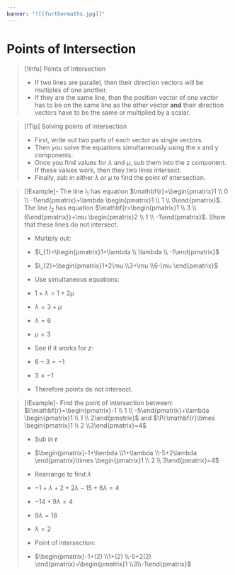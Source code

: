 ```yaml
---
banner: "![[furthermaths.jpg]]"
---
```

# Points of Intersection

> [!Info] Points of Intersection 
> - If two lines are parallel, then their direction vectors will be multiples of one another.
> - If they are the same line, then the position vector of one vector has to be on the same line as the other vector **and** their direction vectors have to be the same or multiplied by a scalar.

> [!Tip] Solving points of intersection 
> - First, write out two parts of each vector as single vectors.
> - Then you solve the equations simultaneously using the x and y components.
> - Once you find values for $\lambda$ and $\mu$, sub them into the z component. If these values work, then they two lines intersect.
> - Finally, sub in either $\lambda$ or $\mu$ to find the point of intersection.

> [!Example]- The line $l_{1}$ has equation $\mathbf{r}=\begin{pmatrix}1 \\ 0 \\ -1\end{pmatrix}+\lambda \begin{pmatrix}1 \\ 1 \\ 0\end{pmatrix}$. The line $l_{2}$ has equation $\mathbf{r=\begin{pmatrix}1 \\ 3 \\ 6\end{pmatrix}}+\mu \begin{pmatrix}2 \\ 1 \\ -1\end{pmatrix}$. Show that these lines do not intersect.
> - Multiply out:
> - $l_{1}=\begin{pmatrix}1+\lambda \\ \lambda \\ -1\end{pmatrix}$
> - $l_{2}=\begin{pmatrix}1+2\mu \\3+\mu \\6-\mu \end{pmatrix}$
> 
> - Use simultaneous equations:
> - $1+\lambda=1+2\mu$
> - $\lambda=3+\mu$
> 
> - $\lambda=6$
> - $\mu=3$
> 
> - See if it works for $z$:
> - $6-3=-1$
> - $3 \neq-1$
> 
> - Therefore points do not intersect.

> [!Example]- Find the point of intersection between: $l:\mathbf{r}=\begin{pmatrix}-1 \\ 1 \\ -5\end{pmatrix}+\lambda \begin{pmatrix}1 \\ 1 \\ 2\end{pmatrix}$ and $\Pi:\mathbf{r}\times \begin{pmatrix}1 \\ 2 \\3\end{pmatrix}=4$
> - Sub in $\mathbf{r}$
> - $\begin{pmatrix}-1+\lambda \\1+\lambda \\-5+2\lambda \end{pmatrix}\times \begin{pmatrix}1 \\ 2 \\ 3\end{pmatrix}=4$
> - Rearrange to find $\lambda$
> - $-1+\lambda+2+2\lambda-15+6\lambda=4$
> - $-14+9\lambda=4$
> - $9\lambda=18$
> - $\lambda=2$
> 
> - Point of intersection:
> - $\begin{pmatrix}-1+(2) \\1+(2) \\-5+2(2) \end{pmatrix}=\begin{pmatrix}1  \\3\\-1\end{pmatrix}$